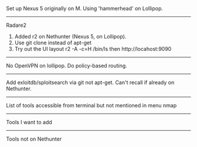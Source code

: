 
Set up
Nexus 5 originally on M. Using 'hammerhead' on Lollipop.

---

Radare2

1. Added r2 on Nethunter (Nexus 5, on Lollipop).  
2. Use git clone instead of apt-get
3. Try out the UI layout r2 -A -c=H /bin/ls then http://locahost:9090 

---

No OpenVPN on lollipop. Do policy-based routing.

---

Add exloitdb/sploitsearch via git not apt-get. Can't recall if already on Nethunter.

---

List of tools accessible from terminal but not mentioned in menu
nmap

---

Tools I want to add

---

Tools not on Nethunter
